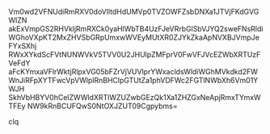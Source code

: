 Vm0wd2VFNUdiRmRXV0doVlltdHdUMVp0TVZOWFZsbDNXa1JTVjFKdGVGWlZN
akExVmpGS2RHVkljRmRXCk0yaHlWbTB4UzFJeVRrbGlSbVJYQ2sweFNsRldi
WGhoVXpKT2MxZHVSbGRpUmxwWVEyMUtXR0ZJYkZkaApNVXBJVmpJeFYxSXhj
RWxXYkdScFVtNUNWVkV5TVV0U2JHUlpZMFprV0FwVFJVcEZWbXRTUzFVeFdY
aFcKYmxaVFlrWktjRlpxVG05bFZrVjVUVlprYWxacldsWldiWGhMVkdkd2FW
WnJiRFpXYTFwcVpVWlplRnBHClpGTUtZa1phVDFWc2FGTlNWbXh6Vm01YWJH
SkhVbHBYV0hCelZWWldXRTlWZUZwbGEzQk1Xa1ZHZGxNeApjRmxTYmxWTFEy
NW9kRnBCUFQwS0NtOXJZUT09Cgpybms=

clq
